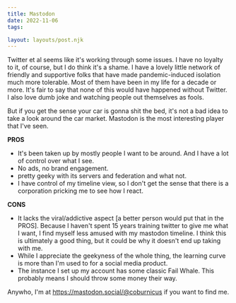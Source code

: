 ```yaml
---
title: Mastodon
date: 2022-11-06
tags:

layout: layouts/post.njk
---
```

Twitter et al seems like it's working through some issues. I have no loyalty to it, of course, but I do think it's a shame. I have a lovely little network of friendly and supportive folks that have made pandemic-induced isolation much more tolerable. Most of them have been in my life for a decade or more. It's fair to say that none of this would have happened without Twitter. I also love dumb joke and watching people out themselves as fools.

But if you get the sense your car is gonna shit the bed, it's not a bad idea to take a look around the car market. Mastodon is the most interesting player that I've seen.

**PROS**
- It's been taken up by mostly people I want to be around. And I have a lot of control over what I see.
- No ads, no brand engagement.
- pretty geeky with its servers and federation and what not. 
- I have control of my timeline view, so I don't get the sense that there is a corporation pricking me to see how I react.

**CONS**
- It lacks the viral/addictive aspect [a better person would put that in the PROS]. Because I haven't spent 15 years training twitter to give me what I want, I find myself less amused with my mastodon timeline. I think this is ultimately a good thing, but it could be why it doesn't end up taking with me.
- While I appreciate the geekyness of the whole thing, the learning curve is more than I'm used to for a social media product.
- The instance I set up my account has some classic Fail Whale. This probably means I should throw some money their way.

Anywho, I'm at <a href="https://mastodon.social/@coburnicus">https://mastodon.social/@coburnicus</a> if you want to find me.